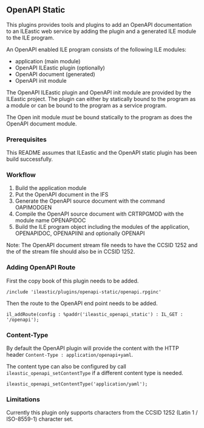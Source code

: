 ## OpenAPI Static

This plugins provides tools and plugins to add an OpenAPI documentation to an
ILEastic web service by adding the plugin and a generated ILE module to the ILE
program.

An OpenAPI enabled ILE program consists of the following ILE modules:
- application (main module)
- OpenAPI ILEastic plugin (optionally)
- OpenAPI document (generated)
- OpenAPI init module

The OpenAPI ILEastic plugin and OpenAPI init module are provided by the ILEastic 
project. The plugin can either by statically bound to the program as a module or
can be bound to the program as a service program.

The Open init module _must_ be bound statically to the program as does the OpenAPI
document module.


### Prerequisites

This README assumes that ILEastic and the OpenAPI static plugin has been build
successfully.


### Workflow

1. Build the application module
2. Put the OpenAPI document in the IFS
3. Generate the OpenAPI source document with the command OAPIMODGEN
4. Compile the OpenAPI source document with CRTRPGMOD with the module name OPENAPIDOC
5. Build the ILE program object including the modules of the application, 
   OPENAPIDOC, OPENAPIINI and optionally OPENAPI

Note: The OpenAPI document stream file needs to have the CCSID 1252 and the
of the stream file should also be in CCSID 1252.


### Adding OpenAPI Route

First the copy book of this plugin needs to be added.

```
/include 'ileastic/plugins/openapi-static/openapi.rpginc'
```

Then the route to the OpenAPI end point needs to be added.

```
il_addRoute(config : %paddr('ileastic_openapi_static') : IL_GET : '/openapi');
```


### Content-Type

By default the OpenAPI plugin will provide the content with the HTTP header
`Content-Type : application/openapi+yaml`.

The content type can also be configured by call `ileastic_openapi_setContentType`
if a different content type is needed.

```
ileastic_openapi_setContentType('application/yaml');
```


### Limitations

Currently this plugin only supports characters from the CCSID 1252 
(Latin 1 / ISO-8559-1) character set.
